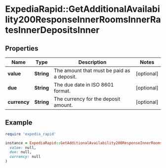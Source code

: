# ExpediaRapid::GetAdditionalAvailability200ResponseInnerRoomsInnerRatesInnerDepositsInner

## Properties

| Name | Type | Description | Notes |
| ---- | ---- | ----------- | ----- |
| **value** | **String** | The amount that must be paid as a deposit. | [optional] |
| **due** | **String** | The due date in ISO 8601 format. | [optional] |
| **currency** | **String** | The currency for the deposit amount. | [optional] |

## Example

```ruby
require 'expedia_rapid'

instance = ExpediaRapid::GetAdditionalAvailability200ResponseInnerRoomsInnerRatesInnerDepositsInner.new(
  value: null,
  due: null,
  currency: null
)
```

